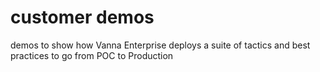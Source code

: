 # customer demos
demos to show how Vanna Enterprise deploys a suite of tactics and best practices to go from POC to Production
